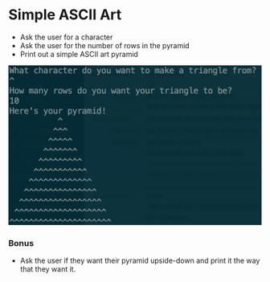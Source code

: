 # Simple ASCII Art

* Ask the user for a character
* Ask the user for the number of rows in the pyramid
* Print out a simple ASCII art pyramid

![](pyramid.png)

### Bonus

* Ask the user if they want their pyramid upside-down and print it the way that they want it.